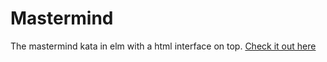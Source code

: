 Mastermind
==========
The mastermind kata in elm with a html interface on top. [Check it out here](https://elm-mastermind.onrender.com/)
